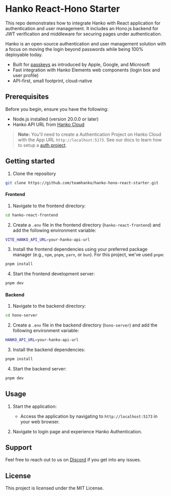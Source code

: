 # Hanko React-Hono Starter

This repo demonstrates how to integrate Hanko with React application for authentication and user management. It includes an Hono.js backend for JWT verification and middleware for securing pages under authentication.

Hanko is an open-source authentication and user management solution with a focus on moving the login beyond passwords while being 100% deployable today.

- Built for [passkeys](https://www.passkeys.io) as introduced by Apple, Google, and Microsoft
- Fast integration with Hanko Elements web components (login box and user profile)
- API-first, small footprint, cloud-native

## Prerequisites

Before you begin, ensure you have the following:

- Node.js installed (version 20.0.0 or later)
- Hanko API URL from [Hanko Cloud](https://cloud.hanko.io/)

> **Note:**
> You'll need to create a Authentication Project on Hanko Cloud with the App URL `http://localhost:5173`. See our docs to learn how to setup a [auth project](https://docs.hanko.io/setup-hanko-cloud).

## Getting started

1. Clone the repository

```bash
git clone https://github.com/teamhanko/hanko-hono-react-starter.git
```

#### Frontend

1. Navigate to the frontend directory:

```bash
cd hanko-react-frontend
```

2. Create a `.env` file in the frontend directory (`hanko-react-frontend`) and add the following environment variable:

```sh
VITE_HANKO_API_URL=your-hanko-api-url
```

3. Install the frontend dependencies using your preferred package manager (e.g., `npm`, `pnpm`, `yarn`, or `bun`). For this project, we've used `pnpm`:

```bash
pnpm install
```

4. Start the frontend development server:

```bash
pnpm dev
```

#### Backend

1. Navigate to the backend directory:

```bash
cd hono-server
```

2. Create a `.env` file in the backend directory (`hono-server`) and add the following environment variable:

```sh
HANKO_API_URL=your-hanko-api-url
```

3. Install the backend dependencies:

```bash
pnpm install
```

4. Start the backend server:

```bash
pnpm dev
```

## Usage

1. Start the application:

   - Access the application by navigating to `http://localhost:5173` in your web browser.

2. Navigate to login page and experience Hanko Authentication.


## Support

Feel free to reach out to us on [Discord](https://hanko.io/community) if you get into any issues.

## License

This project is licensed under the MIT License.



